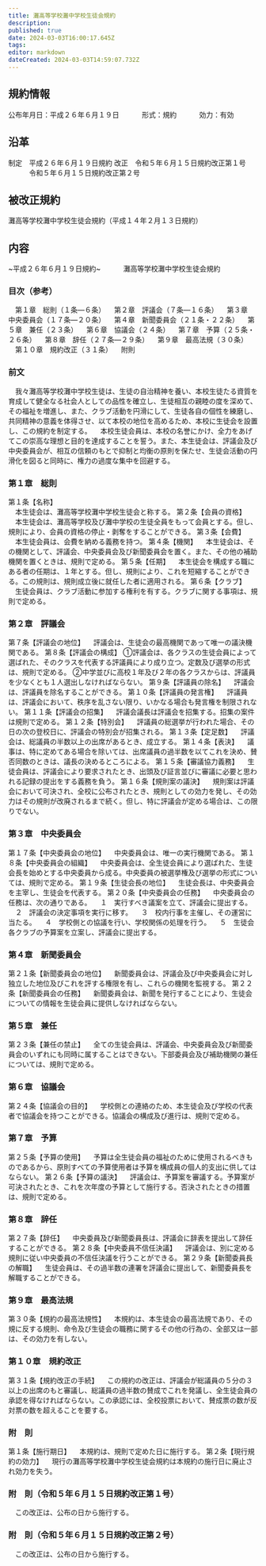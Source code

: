 ```yaml
---
title: 灘高等学校灘中学校生徒会規約
description: 
published: true
date: 2024-03-03T16:00:17.645Z
tags: 
editor: markdown
dateCreated: 2024-03-03T14:59:07.732Z
---
```


## 規約情報
公布年月日：平成２６年６月１９日
　　　形式：規約
　　　効力：有効
## 沿革
制定　平成２６年６月１９日規約
改正　令和５年６月１５日規約改正第１号
　　　令和５年６月１５日規約改正第２号
## 被改正規約
灘高等学校灘中学校生徒会規約（平成１４年２月１３日規約）
## 内容
~平成２６年６月１９日規約~
　　　灘高等学校灘中学校生徒会規約
### 目次（参考）
　第１章　総則（１条―６条）
　第２章　評議会（７条―１６条）
　第３章　中央委員会（１７条―２０条）
　第４章　新聞委員会（２１条・２２条）
　第５章　兼任（２３条）
　第６章　協議会（２４条）
　第７章　予算（２５条・２６条）
　第８章　辞任（２７条―２９条） 
　第９章　最高法規（３０条）
　第１０章　規約改正（３１条）
　附則
### 前文
　我々灘高等学校灘中学校生徒は、生徒の自治精神を養い、本校生徒たる資質を育成して健全なる社会人としての品性を確立し、生徒相互の親睦の度を深めて、その福祉を増進し、また、クラブ活動を円滑にして、生徒各自の個性を練磨し、共同精神の意義を体得させ、以て本校の地位を高めるため、本校に生徒会を設置し、この規約を制定する。
　本校生徒会員は、本校の名誉にかけ、全力をあげてこの崇高な理想と目的を達成することを誓う。また、本生徒会は、評議会及び中央委員会が、相互の信頼のもとで抑制と均衡の原則を保たせ、生徒会活動の円滑化を図ると同時に、権力の過度な集中を回避する。
### 第１章　総則
第１条【名称】  
　本生徒会は、灘高等学校灘中学校生徒会と称する。
第２条【会員の資格】
　本生徒会は、灘高等学校及び灘中学校の生徒全員をもって会員とする。但し、規則により、会員の資格の停止・剥奪をすることができる。
第３条【会費】
　本生徒会員は、会費を納める義務を持つ。
第４条【機関】
　本生徒会は、その機関として、評議会、中央委員会及び新聞委員会を置く。また、その他の補助機関を置くときは、規則で定める。
第５条【任期】
　本生徒会を構成する職にある者の任期は、１年とする。但し、規則により、これを短縮することができる。この規則は、規則成立後に就任した者に適用される。
第６条【クラブ】
　生徒会員は、クラブ活動に参加する権利を有する。クラブに関する事項は、規則で定める。
### 第２章　評議会
第７条【評議会の地位】
　評議会は、生徒会の最高機関であって唯一の議決機関である。
第８条【評議会の構成】
①評議会は、各クラスの生徒会員によって選ばれた、そのクラスを代表する評議員により成り立つ。定数及び選挙の形式は、規則で定める。
②中学並びに高校１年及び２年の各クラスからは、評議員を少なくとも１人選出しなければならない。
第９条【評議員の除名】
　評議会は、評議員を除名することができる。
第１０条【評議員の発言権】
　評議員は、評議会において、秩序を乱さない限り、いかなる場合も発言権を制限されない。
第１１条【評議会の招集】
　評議会議長は評議会を招集する。招集の案件は規則で定める。
第１２条【特別会】
　評議員の総選挙が行われた場合、その日の次の登校日に、評議会の特別会が招集される。
第１３条【定足数】
　評議会は、総議員の半数以上の出席があるとき、成立する。
第１４条【表決】
　議事は、特に定めてある場合を除いては、出席議員の過半数を以てこれを決め、賛否同数のときは、議長の決めるところによる。
第１５条【審議協力義務】
　生徒会員は、評議会により要求されたとき、出頭及び証言並びに審議に必要と思われる記録の提出をする義務を負う。
第１６条【規則案の議決】
　規則案は評議会において可決され、全校に公布されたとき、規則としての効力を発し、その効力はその規則が改廃されるまで続く。但し、特に評議会が定める場合は、この限りでない。
### 第３章　中央委員会
第１７条【中央委員会の地位】
　中央委員会は、唯一の実行機関である。
第１８条【中央委員会の組織】
　中央委員会は、全生徒会員により選ばれた、生徒会長を始めとする中央委員から成る。中央委員の被選挙権及び選挙の形式については、規則で定める。
第１９条【生徒会長の地位】
　生徒会長は、中央委員会を主宰し、生徒会を代表する。
第２０条【中央委員会の任務】
　中央委員会の任務は、次の通りである。
　１　実行すべき議案を立て、評議会に提出する。
　２　評議会の決定事項を実行に移す。
　３　校内行事を主催し、その運営に当たる。
　４　学校側との協議を行い、学校関係の処理を行う。
　５　生徒会各クラブの予算案を立案し、評議会に提出する。
### 第４章　新聞委員会
第２１条【新聞委員会の地位】
　新聞委員会は、評議会及び中央委員会に対し独立した地位及びこれを評する権限を有し、これらの機関を監視する。
第２２条【新聞委員会の任務】
　新聞委員会は、新聞を発行することにより、生徒会についての情報を生徒会員に提供しなければならない。
### 第５章　兼任
第２３条【兼任の禁止】
　全ての生徒会員は、評議会、中央委員会及び新聞委員会のいずれにも同時に属することはできない。下部委員会及び補助機関の兼任については、規則で定める。
### 第６章　協議会
第２４条【協議会の目的】
　学校側との連絡のため、本生徒会及び学校の代表者で協議会を持つことができる。協議会の構成及び進行は、規則で定める。
### 第７章　予算
第２５条【予算の使用】
　予算は全生徒会員の福祉のために使用されるべきものであるから、原則すべての予算使用者は予算を構成員の個人的支出に供してはならない。
第２６条【予算の議決】
　評議会は、予算案を審議する。予算案が可決されたとき、これを次年度の予算として施行する。否決されたときの措置は、規則で定める。
### 第８章　辞任
第２７条【辞任】
　中央委員及び新聞委員長は、評議会に辞表を提出して辞任することができる。
第２８条【中央委員不信任決議】
　評議会は、別に定める規則に従い中央委員の不信任決議を行うことができる。
第２９条【新聞委員長の解職】
　生徒会員は、その過半数の連署を評議会に提出して、新聞委員長を解職することができる。
### 第９章　最高法規
第３０条【規約の最高法規性】
　本規約は、本生徒会の最高法規であり、その規に反する規則、命令及び生徒会の職務に関するその他の行為の、全部又は一部は、その効力を有しない。
### 第１０章　規約改正
第３１条【規約改正の手続】
　この規約の改正は、評議会が総議員の５分の３以上の出席のもと審議し、総議員の過半数の賛成でこれを発議し、全生徒会員の承認を得なければならない。この承認には、全校投票において、賛成票の数が反対票の数を超えることを要する。
### 附　則
第１条【施行期日】
　本規約は、規則で定めた日に施行する。
第２条【現行規約の効力】
　現行の灘高等学校灘中学校生徒会規約は本規約の施行日に廃止され効力を失う。
### 附　則（令和５年６月１５日規約改正第１号）
　この改正は、公布の日から施行する。
### 附　則（令和５年６月１５日規約改正第２号）
　この改正は、公布の日から施行する。